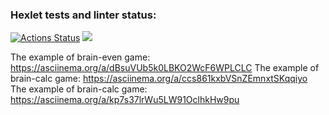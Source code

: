 ### Hexlet tests and linter status:
[![Actions Status](https://github.com/UltraRossa/frontend-project-44/workflows/hexlet-check/badge.svg)](https://github.com/UltraRossa/frontend-project-44/actions)
<a href="https://codeclimate.com/github/UltraRossa/frontend-project-44/maintainability"><img src="https://api.codeclimate.com/v1/badges/a4520770410bb91dbe65/maintainability" /></a>

The example of brain-even game: https://asciinema.org/a/dBsuVUb5k0LBKO2WcF6WPLCLC
The example of brain-calc game: https://asciinema.org/a/ccs861kxbVSnZEmnxtSKqqiyo
The example of brain-calc game: https://asciinema.org/a/kp7s37lrWu5LW91OclhkHw9pu